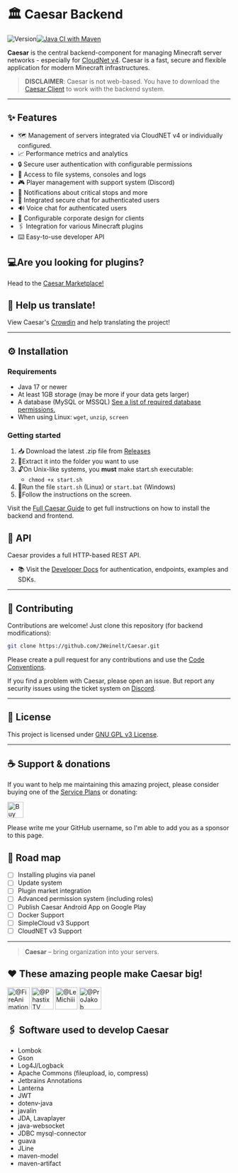 # 🏛️ Caesar Backend
![Version](https://img.shields.io/badge/Version-v1.0.1-green)[![Java CI with Maven](https://github.com/JWeinelt/Caesar/actions/workflows/maven.yml/badge.svg)](https://github.com/JWeinelt/Caesar/actions/workflows/maven.yml)

**Caesar** is the central backend-component for managing Minecraft server networks - especially for [CloudNet v4](https://cloudnetservice.eu/). Caesar is a fast, secure and flexible application for modern Minecraft infrastructures.

> **DISCLAIMER**: Caesar is not web-based. You have to download the [Caesar Client](#) to work with the backend system.

---

## ✨ Features

- 🗺️ Management of servers integrated via CloudNET v4 or individually configured.
- 📈 Performance metrics and analytics
- 🔒 Secure user authentication with configurable permissions
- 📂 Access to file systems, consoles and logs
- 🎮 Player management with support system (Discord)
- 🔔 Notifications about critical stops and more
- 💬 Integrated secure chat for authenticated users
- 🔊 Voice chat for authenticated users
- 🎨 Configurable corporate design for clients
- 🖇️ Integration for various Minecraft plugins
- ⌨️ Easy-to-use developer API

## 💻Are you looking for plugins?
Head to the [Caesar Marketplace!](https://market.caesarnet.cloud)

## 💬 Help us translate!
View Caesar's [Crowdin](http://crowdin.com/project/caesar-panel) and help translating the project!

---

## ⚙️ Installation

### Requirements

- Java 17 or newer
- At least 1GB storage (may be more if your data gets larger)
- A database (MySQL or MSSQL) [See a list of required database permissions.](https://github.com/JWeinelt/Caesar/wiki/Database)
- When using Linux: ``wget``, ``unzip``, ``screen``

### Getting started
1. 📥 Download the latest .zip file from [Releases](https://github.com/JWeinelt/Caesar/releases)
2. 📂Extract it into the folder you want to use
3. 🔓On Unix-like systems, you **must** make start.sh executable:
	- `chmod +x start.sh`
4. 🚗Run the file `start.sh` (Linux) or `start.bat` (Windows)
5. 💬Follow the instructions on the screen.

Visit the [Full Caesar Guide](https://github.com/JWeinelt/Caesar/wiki) to get full instructions on how to install the backend and frontend.
    


## 🔌 API

Caesar provides a full HTTP-based REST API.

- 📚 Visit the [Developer Docs](https://github.com/JWeinelt/Caesar/wiki/API) for authentication, endpoints, examples and SDKs.

    

----------

## 🧪 Contributing

Contributions are welcome! Just clone this repository (for backend modifications):

```bash
git clone https://github.com/JWeinelt/Caesar.git
```
Please create a pull request for any contributions and use the [Code Conventions](https://github.com/JWeinelt/Caesar/wiki/Developer-Conventions).

If you find a problem with Caesar, please open an issue. But report any security issues using the ticket system on [Discord](https://dc.caesarnet.cloud).

----------

## 🤝 License

This project is licensed under  [GNU GPL v3 License](https://github.com/JWeinelt/Caesar?tab=GPL-3.0-1-ov-file).

----------

## ☕ Support & donations

If you want to help me maintaining this amazing project, please consider buying one of the [Service Plans](https://caesarnet.cloud/#pricing) or donating:

<a href='https://ko-fi.com/R5R41DYA9C' target='_blank'><img height='36' style='border:0px;height:36px;' src='https://storage.ko-fi.com/cdn/kofi6.png?v=6' border='0' alt='Buy Me a Coffee at ko-fi.com' /></a>

Please write me your GitHub username, so I'm able to add you as a sponsor to this page.

## 🧭 Road map

- [ ] Installing plugins via panel
- [ ] Update system
- [ ] Plugin market integration   
- [ ] Advanced permission system (including roles)
- [ ] Publish Caesar Android App on Google Play
- [ ] Docker Support
- [ ] SimpleCloud v3 Support
- [ ] CloudNET v3 Support
---

> **Caesar** – bring organization into your servers.

## ❤️ These amazing people make Caesar big!

<a href="https://github.com/FireAnimationStudios "><img src="https://github.com/FireAnimationStudios.png" width="50" height="50" alt="@FireAnimationStudios "/></a>
<a href="https://github.com/PhastixTV"><img src="https://github.com/PhastixTV.png" width="50" height="50" alt="@PhastixTV"/></a>
<a href="https://github.com/LeMichiii"><img src="https://github.com/LeMichiii.png" width="50" height="50" alt="@LeMichiii"/></a>
<a href="https://github.com/ProJakob"><img src="https://github.com/ProJakob.png" width="50" height="50" alt="@ProJakob"/></a>

## 🖇️ Software used to develop Caesar
- Lombok
- Gson
- Log4J/Logback
- Apache Commons (fileupload, io, compress)
- Jetbrains Annotations
- Lanterna
- JWT
- dotenv-java
- javalin
- JDA, Lavaplayer
- java-websocket
- JDBC mysql-connector
- guava
- JLine
- maven-model
- maven-artifact
